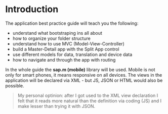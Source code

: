 # Introduction

The application best practice guide will teach you the following:

* understand what bootstraping ins all about
* how to organize your folder structure
* understand how to use MVC (Model-View-Controller)
* build a Master-Detail app with the Split App control
* use different models for data, translation and device data
* how to navigate and through the app with routing

In the whole guide the **sap.m (mobile)** library will be used. Mobile is not only for smart phones, it means responsive on all devices.
The views in the application will be declared via XML - but JS, JSON or HTML would also be possible.

> My personal optinion: after I got used to the XML view declaration I felt that it reads more natural than the definition via coding (JS) and I make lesser than trying it with JSON.